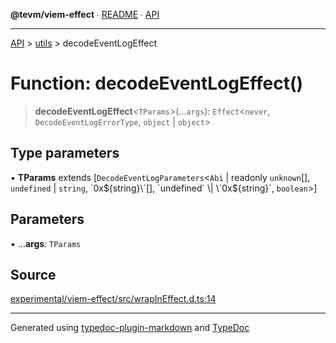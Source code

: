 **@tevm/viem-effect** ∙ [README](../../README.md) ∙ [API](../../API.md)

***

[API](../../API.md) > [utils](../README.md) > decodeEventLogEffect

# Function: decodeEventLogEffect()

> **decodeEventLogEffect**\<`TParams`\>(...`args`): `Effect`\<`never`, `DecodeEventLogErrorType`, `object` \| `object`\>

## Type parameters

▪ **TParams** extends [`DecodeEventLogParameters`\<`Abi` \| readonly `unknown`[], `undefined` \| `string`, \`0x${string}\`[], `undefined` \| \`0x${string}\`, `boolean`\>]

## Parameters

▪ ...**args**: `TParams`

## Source

[experimental/viem-effect/src/wrapInEffect.d.ts:14](https://github.com/evmts/tevm-monorepo/blob/main/experimental/viem-effect/src/wrapInEffect.d.ts#L14)

***
Generated using [typedoc-plugin-markdown](https://www.npmjs.com/package/typedoc-plugin-markdown) and [TypeDoc](https://typedoc.org/)

